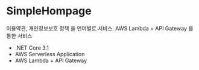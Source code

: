 # SimpleHompage
이용약관, 개인정보보호 정책 을 언어별로 서비스. AWS Lambda + API Gateway 를 통한 서비스

- .NET Core 3.1
- AWS Serverless Application
- AWS Lambda + API Gateway
